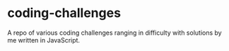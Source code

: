 # coding-challenges
A repo of various coding challenges ranging in difficulty with solutions by me written in JavaScript.
